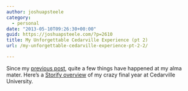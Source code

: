 ```yaml
---
author: joshuapsteele
category:
  - personal
date: "2013-05-10T09:26:30+00:00"
guid: https://joshuapsteele.com/?p=2610
title: My Unforgettable Cedarville Experience (pt 2)
url: /my-unforgettable-cedarville-experience-pt-2-2/

---
```

Since my [previous post](/2012/09/12/my-unforgettable-cedarville-experience/ "My Unforgettable Cedarville Experience"), quite a few things have happened at my alma mater. Here’s a [Storify overview](https://storify.com/fiatlux125/cedarville-2012-2013/) of my crazy final year at Cedarville University.
